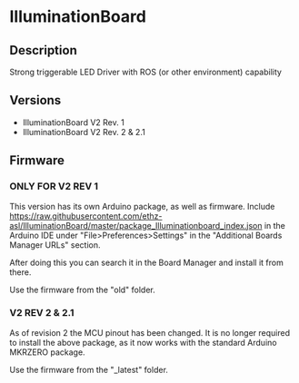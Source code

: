# IlluminationBoard
## Description
Strong triggerable LED Driver with ROS (or other environment) capability 

## Versions
 - IlluminationBoard V2 Rev. 1
 - IlluminationBoard V2 Rev. 2 & 2.1

## Firmware
### ONLY FOR V2 REV 1
This version has its own Arduino package, as well as firmware.
Include https://raw.githubusercontent.com/ethz-asl/IlluminationBoard/master/package_Illuminationboard_index.json in the Arduino IDE under "File>Preferences>Settings" in the "Additional Boards Manager URLs" section.

After doing this you can search it in the Board Manager and install it from there.

Use the firmware from the "old" folder.

### V2 REV 2 & 2.1
As of revision 2 the MCU pinout has been changed. It is no longer required to install the above package, as it now works with the standard Arduino MKRZERO package.

Use the firmware from the "_latest" folder.